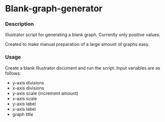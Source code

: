 # Blank-graph-generator

### Description
Illustrator script for generating a blank graph. Currently only positive values.

Created to make manual preparation of a large amount of graphs easy.

### Usage
Create a blank Illustrator document and run the script.
Input variables are as follows: 
* y-axis divisions 
* x-axis divisions
* y-axis scale (increment amount)
* x-axis scale
* y-axis label
* x-axis label
* graph title

